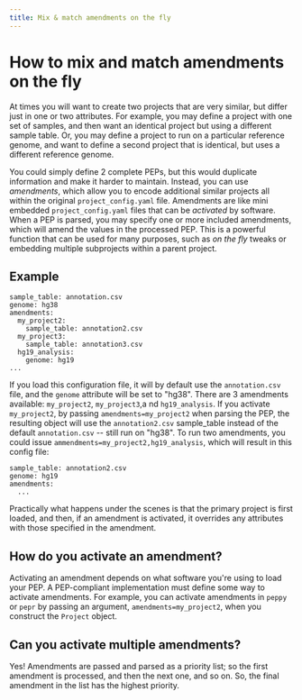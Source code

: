 ```yaml
---
title: Mix & match amendments on the fly
---
```


# How to mix and match amendments on the fly

At times you will want to create two projects that are very similar, but differ just in one or two attributes. For example, you may define a project with one set of samples, and then want an identical project but using a different sample table. Or, you may define a project to run on a particular reference genome, and want to define a second project that is identical, but uses a different reference genome.

You could simply define 2 complete PEPs, but this would duplicate information and make it harder to maintain. Instead, you can use *amendments*, which allow you to encode additional similar projects all within the original `project_config.yaml` file. Amendments are like mini embedded `project_config.yaml` files that can be *activated* by software. When a PEP is parsed, you may specify one or more included amendments, which will amend the values in the processed PEP. This is a powerful function that can be used for many purposes, such as *on the fly* tweaks or embedding multiple subprojects within a parent project.

## Example

```{yaml}
sample_table: annotation.csv
genome: hg38
amendments:
  my_project2:
    sample_table: annotation2.csv
  my_project3:
    sample_table: annotation3.csv
  hg19_analysis:
  	genome: hg19
...
```

If you load this configuration file, it will by default use the `annotation.csv` file, and the `genome` attribute will be set to "hg38". There are 3 amendments available: `my_project2`, `my_project3`,a nd `hg19_analysis`. If you activate `my_project2`, by passing `amendments=my_project2` when parsing the PEP, the resulting object will use the `annotation2.csv` sample_table instead of the default `annotation.csv` -- still run on "hg38". To run two amendments, you could issue `ammendments=my_project2,hg19_analysis`, which will result in this config file:


```{yaml}
sample_table: annotation2.csv
genome: hg19
amendments:
  ...

```

Practically what happens under the scenes is that the primary project is first loaded, and then, if an amendment is activated, it overrides any attributes with those specified in the amendment.


## How do you activate an amendment?

Activating an amendment depends on what software you're using to load your PEP. A PEP-compliant implementation must define some way to activate amendments. For example, you can activate amendments in `peppy` or `pepr` by passing an argument, `amendments=my_project2`, when you construct the `Project` object.

## Can you activate multiple amendments?

Yes! Amendments are passed and parsed as a priority list; so the first amendment is processed, and then the next one, and so on. So, the final amendment in the list has the highest priority.
